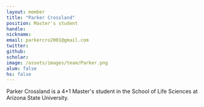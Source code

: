 ```yaml
---
layout: member
title: "Parker Crossland"
position: Master's student
handle: 
nickname: 
email: parkercro2001@gmail.com 
twitter: 
github: 
scholar: 
image: /assets/images/team/Parker.png
alum: false
hs: false
---
```

Parker Crossland is a 4+1 Master's student in the School of Life Sciences at Arizona State University. 
